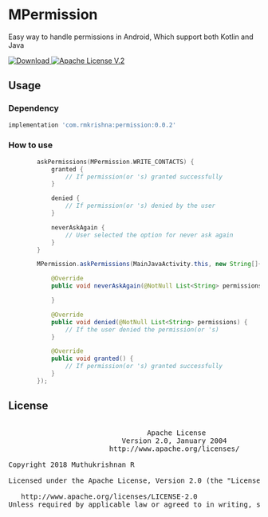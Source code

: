 # MPermission
Easy way to handle permissions in Android, Which support both Kotlin and Java


[ ![Download](https://api.bintray.com/packages/rmkrishna/rmkrishna/MPermission/images/download.svg?version=0.0.1) ](https://bintray.com/rmkrishna/rmkrishna/MPermission/0.0.1/link) [![Apache License V.2](https://img.shields.io/badge/license-Apache%20V.2-blue.svg)](https://github.com/rmkrishna/MLog-Kotlin/blob/master/LICENSE)


## Usage
### Dependency
```groovy
implementation 'com.rmkrishna:permission:0.0.2'
```

### How to use

```Kotlin
        askPermissions(MPermission.WRITE_CONTACTS) {
            granted {
                // If permission(or 's) granted successfully
            }

            denied {
                // If permission(or 's) denied by the user
            }

            neverAskAgain {
                // User selected the option for never ask again
            }
        }
```

``` Java
        MPermission.askPermissions(MainJavaActivity.this, new String[]{MPermission.WRITE_CONTACTS}, new MPermissionListener() {

            @Override
            public void neverAskAgain(@NotNull List<String> permissions) {

            }

            @Override
            public void denied(@NotNull List<String> permissions) {
                // If the user denied the permission(or 's)
            }

            @Override
            public void granted() {
                // If permission(or 's) granted successfully
            }
        });
```


## License
<pre>

                                 Apache License
                           Version 2.0, January 2004
                        http://www.apache.org/licenses/

Copyright 2018 Muthukrishnan R

Licensed under the Apache License, Version 2.0 (the "License"); you may not use this file except in compliance with the License. You may obtain a copy of the License at

   http://www.apache.org/licenses/LICENSE-2.0
Unless required by applicable law or agreed to in writing, software distributed under the License is distributed on an "AS IS" BASIS, WITHOUT WARRANTIES OR CONDITIONS OF ANY KIND, either express or implied. See the License for the specific language governing permissions and limitations under the License.
